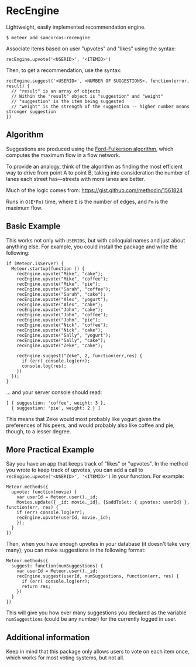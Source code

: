 # RecEngine

Lightweight, easily implemented recommendation engine.

```
$ meteor add samcorcos:recengine
```

Associate items based on user "upvotes" and "likes" using the syntax:

```
recEngine.upvote('<USERID>', '<ITEMID>')
```

Then, to get a recommendation, use the syntax:

```
recEngine.suggest('<USERID>', <NUMBER OF SUGGESTIONS>, function(error, result) {
  // "result" is an array of objects
  // Within the "result" object is "suggestion" and "weight"
  // "suggestion" is the item being suggested
  // "weight" is the strength of the suggestion -- higher number means stronger suggestion
})
```

## Algorithm

Suggestions are produced using the [Ford-Fulkerson algorithm](http://en.wikipedia.org/wiki/Ford%E2%80%93Fulkerson_algorithm), which computes the maximum flow in a flow network.

To provide an analogy, think of the algorithm as finding the most efficient way to drive from point A to point B, taking into consideration the number of lanes each street has—streets with more lanes are better.

Much of the logic comes from: https://gist.github.com/methodin/1561824

Runs in `O(E*Fm)` time, where `E` is the number of edges, and `Fm` is the maximum flow.


## Basic Example

This works not only with `USERID`s, but with colloquial names and just about anything else. For example, you could install the package and write the following:

```
if (Meteor.isServer) {
  Meteor.startup(function () {
    recEngine.upvote("Mike", "cake");
    recEngine.upvote("Mike", "coffee");
    recEngine.upvote("Mike", "pie");
    recEngine.upvote("Sarah", "coffee");
    recEngine.upvote("Sarah", "cake");
    recEngine.upvote("Alex", "yogurt");
    recEngine.upvote("Alex", "cake");
    recEngine.upvote("John", "cake");
    recEngine.upvote("John", "coffee");
    recEngine.upvote("John", "pie");
    recEngine.upvote("Nick", "coffee");
    recEngine.upvote("Nick", "cake");
    recEngine.upvote("Sally", "yogurt");
    recEngine.upvote("Sally", "cake");
    recEngine.upvote("Zeke", "cake");

    recEngine.suggest("Zeke", 2, function(err,res) {
      if (err) console.log(err);
      console.log(res);
    })
  });
}
```

... and your server console should read:

```
[ { suggestion: 'coffee', weight: 3 },
  { suggestion: 'pie', weight: 2 } ]
```

This means that Zeke would most probably like yogurt given the preferences of his peers, and would probably also like coffee and pie, though, to a lesser degree.

## More Practical Example

Say you have an app that keeps track of "likes" or "upvotes". In the method you wrote to keep track of upvotes, you can add a call to `recEngine.upvote('<USERID>', '<ITEMID>')` in your function. For example:

```
Meteor.methods({
  upvote: function(movie) {
    var userId = Meteor.user()._id;
    Movies.update({ _id: movie._id}, {$addToSet: { upvotes: userId} }, function(err, res) {
    if (err) console.log(err);
    recEngine.upvote(userId, movie._id);
    });
  }
})
```

Then, when you have enough upvotes in your database (it doesn't take very many), you can make suggestions in the following format:

```
Meteor.methods({
  suggest: function(numSuggestions) {
    var userId = Meteor.user()._id;
    recEngine.suggest(userId, numSuggestions, function(err, res) {
      if (err) console.log(err);
      return res;
    })
  }
})
```

This will give you how ever many suggestions you declared as the variable `numSuggestions` (could be any number) for the currently logged in user.

## Additional information

Keep in mind that this package only allows users to vote on each item once, which works for most voting systems, but not all.
